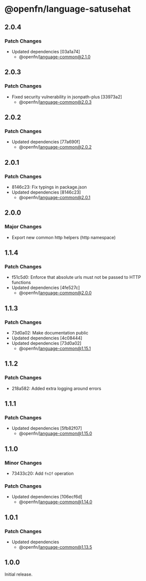 # @openfn/language-satusehat

## 2.0.4

### Patch Changes

- Updated dependencies [03a1a74]
  - @openfn/language-common@2.1.0

## 2.0.3

### Patch Changes

- Fixed security vulnerability in jsonpath-plus [33973a2]
  - @openfn/language-common@2.0.3

## 2.0.2

### Patch Changes

- Updated dependencies [77a690f]
  - @openfn/language-common@2.0.2

## 2.0.1

### Patch Changes

- 8146c23: Fix typings in package.json
- Updated dependencies [8146c23]
  - @openfn/language-common@2.0.1

## 2.0.0

### Major Changes

- Export new common http helpers (http namespace)

## 1.1.4

### Patch Changes

- f51c5d0: Enforce that absolute urls must not be passed to HTTP functions
- Updated dependencies [4fe527c]
  - @openfn/language-common@2.0.0

## 1.1.3

### Patch Changes

- 73d0a02: Make documentation public
- Updated dependencies [4c08444]
- Updated dependencies [73d0a02]
  - @openfn/language-common@1.15.1

## 1.1.2

### Patch Changes

- 218a582: Added extra logging around errors

## 1.1.1

### Patch Changes

- Updated dependencies [5fb82f07]
  - @openfn/language-common@1.15.0

## 1.1.0

### Minor Changes

- 73433c20: Add `fnIf` operation

### Patch Changes

- Updated dependencies [106ecf6d]
  - @openfn/language-common@1.14.0

## 1.0.1

### Patch Changes

- Updated dependencies
  - @openfn/language-common@1.13.5

## 1.0.0

Initial release.
